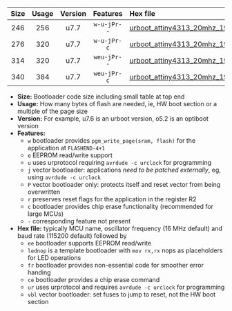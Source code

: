 |Size|Usage|Version|Features|Hex file|
|:-:|:-:|:-:|:-:|:--|
|246|256|u7.7|`w-u-jPr--`|[urboot_attiny4313_20mhz_19200bps_lednop_fr_ur_vbl.hex](https://raw.githubusercontent.com/stefanrueger/urboot.hex/main/mcus/attiny4313/fcpu_20mhz/19200_bps/urboot_attiny4313_20mhz_19200bps_lednop_fr_ur_vbl.hex)|
|276|320|u7.7|`w-u-jPr-c`|[urboot_attiny4313_20mhz_19200bps_lednop_fr_ce_ur_vbl.hex](https://raw.githubusercontent.com/stefanrueger/urboot.hex/main/mcus/attiny4313/fcpu_20mhz/19200_bps/urboot_attiny4313_20mhz_19200bps_lednop_fr_ce_ur_vbl.hex)|
|314|320|u7.7|`weu-jPr--`|[urboot_attiny4313_20mhz_19200bps_ee_lednop_fr_ur_vbl.hex](https://raw.githubusercontent.com/stefanrueger/urboot.hex/main/mcus/attiny4313/fcpu_20mhz/19200_bps/urboot_attiny4313_20mhz_19200bps_ee_lednop_fr_ur_vbl.hex)|
|340|384|u7.7|`weu-jPr-c`|[urboot_attiny4313_20mhz_19200bps_ee_lednop_fr_ce_ur_vbl.hex](https://raw.githubusercontent.com/stefanrueger/urboot.hex/main/mcus/attiny4313/fcpu_20mhz/19200_bps/urboot_attiny4313_20mhz_19200bps_ee_lednop_fr_ce_ur_vbl.hex)|

- **Size:** Bootloader code size including small table at top end
- **Usage:** How many bytes of flash are needed, ie, HW boot section or a multiple of the page size
- **Version:** For example, u7.6 is an urboot version, o5.2 is an optiboot version
- **Features:**
  + `w` bootloader provides `pgm_write_page(sram, flash)` for the application at `FLASHEND-4+1`
  + `e` EEPROM read/write support
  + `u` uses urprotocol requiring `avrdude -c urclock` for programming
  + `j` vector bootloader: applications *need to be patched externally*, eg, using `avrdude -c urclock`
  + `P` vector bootloader only: protects itself and reset vector from being overwritten
  + `r` preserves reset flags for the application in the register R2
  + `c` bootloader provides chip erase functionality (recommended for large MCUs)
  + `-` corresponding feature not present
- **Hex file:** typically MCU name, oscillator frequency (16 MHz default) and baud rate (115200 default) followed by
  + `ee` bootloader supports EEPROM read/write
  + `lednop` is a template bootloader with `mov rx,rx` nops as placeholders for LED operations
  + `fr` bootloader provides non-essential code for smoother error handing
  + `ce` bootloader provides a chip erase command
  + `ur` uses urprotocol and requires `avrdude -c urclock` for programming
  + `vbl` vector bootloader: set fuses to jump to reset, not the HW boot section
